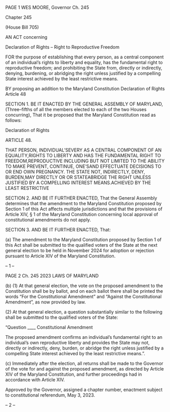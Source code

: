PAGE 1
WES MOORE, Governor Ch. 245

Chapter 245

(House Bill 705)

AN ACT concerning

Declaration of Rights – Right to Reproductive Freedom

FOR the purpose of establishing that every person, as a central component of an
individual’s rights to liberty and equality, has the fundamental right to reproductive
freedom; and prohibiting the State from, directly or indirectly, denying, burdening,
or abridging the right unless justified by a compelling State interest achieved by the
least restrictive means.

BY proposing an addition to the Maryland Constitution
Declaration of Rights
Article 48

SECTION 1. BE IT ENACTED BY THE GENERAL ASSEMBLY OF MARYLAND,
(Three–fifths of all the members elected to each of the two Houses concurring), That it be
proposed that the Maryland Constitution read as follows:

Declaration of Rights

ARTICLE 48.

THAT PERSON, INDIVIDUAL’SEVERY AS A CENTRAL COMPONENT OF AN
EQUALITY,RIGHTS TO LIBERTY AND HAS THE FUNDAMENTAL RIGHT TO
FREEDOM,REPRODUCTIVE INCLUDING BUT NOT LIMITED TO THE ABILITY TO MAKE
PREVENT, CONTINUE, ONE’SAND EFFECTUATE DECISIONS TO OR END OWN
PREGNANCY. THE STATE NOT, INDIRECTLY, DENY, BURDEN,MAY DIRECTLY OR OR
STATEABRIDGE THE RIGHT UNLESS JUSTIFIED BY A COMPELLING INTEREST
MEANS.ACHIEVED BY THE LEAST RESTRICTIVE

SECTION 2. AND BE IT FURTHER ENACTED, That the General Assembly
determines that the amendment to the Maryland Constitution proposed by Section 1 of this
Act affects multiple jurisdictions and that the provisions of Article XIV, § 1 of the Maryland
Constitution concerning local approval of constitutional amendments do not apply.

SECTION 3. AND BE IT FURTHER ENACTED, That:

(a) The amendment to the Maryland Constitution proposed by Section 1 of this
Act shall be submitted to the qualified voters of the State at the next general election to be
held in November 2024 for adoption or rejection pursuant to Article XIV of the Maryland
Constitution.

– 1 –

PAGE 2
Ch. 245 2023 LAWS OF MARYLAND

(b) (1) At that general election, the vote on the proposed amendment to the
Constitution shall be by ballot, and on each ballot there shall be printed the words “For the
Constitutional Amendment” and “Against the Constitutional Amendment”, as now
provided by law.

(2) At that general election, a question substantially similar to the
following shall be submitted to the qualified voters of the State:

“Question ____ Constitutional Amendment

The proposed amendment confirms an individual’s fundamental right to an individual’s
own reproductive liberty and provides the State may not, directly or indirectly, deny,
burden, or abridge the right unless justified by a compelling State interest achieved by the
least restrictive means.”.

(c) Immediately after the election, all returns shall be made to the Governor of
the vote for and against the proposed amendment, as directed by Article XIV of the
Maryland Constitution, and further proceedings had in accordance with Article XIV.

Approved by the Governor, assigned a chapter number, enactment subject to
constitutional referendum, May 3, 2023.

– 2 –